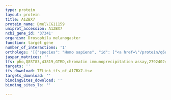 ```yaml
---
type: protein
layout: protein
title: A1ZBX7
protein_name: Dmel\CG11159
uniprot_accession: A1ZBX7
ncbi_gene_id: '37341'
organism: Drosophila melanogaster
function: target gene
number_of_interactions: '1'
orthologs: '[{"species": "Homo sapiens", "id": ["<a href=\"/protein/q6uwq5\">Q6UWQ5</a>", "<a href=\"/protein/q7z4w2\">Q7Z4W2</a>"]}, {"species": "Danio rerio", "id": ["Q24JW2"]}, {"species": "Mus musculus", "id": ["<a href=\"/protein/q9cpx3\">Q9CPX3</a>"]}, {"species": "Rattus norvegicus", "id": ["F1M6E7", "<a href=\"/protein/d4a0w0\">D4A0W0</a>", "M0RCC1"]}]'
jaspar_matrices: ''
tfs: pho,Q8ST83,43819,GTRD,chromatin immunoprecipitation assay,27924024%5Buid%5D,No
targets: ''
tfs_download: TFLink_tfs_of_A1ZBX7.tsv
targets_download: ''
bindingSites_download: ''
binding_sites_ls: ''

---
```

